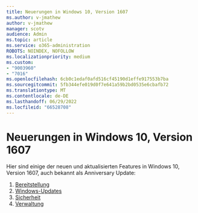 ```yaml
---
title: Neuerungen in Windows 10, Version 1607
ms.author: v-jmathew
author: v-jmathew
manager: scotv
audience: Admin
ms.topic: article
ms.service: o365-administration
ROBOTS: NOINDEX, NOFOLLOW
ms.localizationpriority: medium
ms.custom:
- "9003960"
- "7016"
ms.openlocfilehash: 6cb0c1edaf0afd516cf45190d1effe917553b7ba
ms.sourcegitcommit: 5fb344efe019d0f7e641a59b2bd0535e6cbafb72
ms.translationtype: MT
ms.contentlocale: de-DE
ms.lasthandoff: 06/29/2022
ms.locfileid: "66528708"
---
```

# <a name="whats-new-in-windows-10-version-1607"></a>Neuerungen in Windows 10, Version 1607

Hier sind einige der neuen und aktualisierten Features in Windows 10, Version 1607, auch bekannt als Anniversary Update:

1. [Bereitstellung](https://go.microsoft.com/fwlink/?linkid=2114462)
2. [Windows-Updates](https://go.microsoft.com/fwlink/?linkid=2114463)
3. [Sicherheit](https://go.microsoft.com/fwlink/?linkid=2114270)
4. [Verwaltung](https://go.microsoft.com/fwlink/?linkid=2114271)
